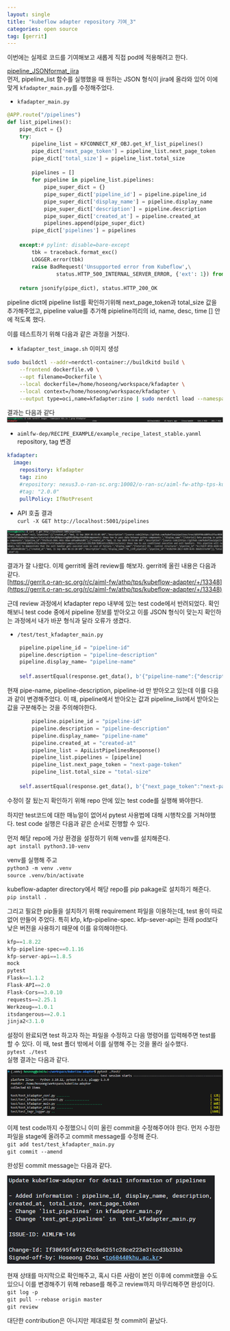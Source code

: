 ```yaml
---
layout: single
title: "kubeflow adapter repository 기여_3"
categories: open source
tag: [gerrit]
---
```



이번에는 실제로 코드를 기여해보고 새롭게 직접 pod에 적용해려고 한다.   
   
[pipeline_JSONformat_jira](https://lf-o-ran-sc.atlassian.net/browse/AIMLFW-146?focusedCommentId=121730)   
먼저, pipeline_list 함수를 실행했을 때 원하는 JSON 형식이 jira에 올라와 있어 이에 맞게 `kfadapter_main.py`를 수정해주었다. 

- `kfadapter_main.py`

```python
@APP.route("/pipelines")
def list_pipelines():
    pipe_dict = {}
    try:
        pipeline_list = KFCONNECT_KF_OBJ.get_kf_list_pipelines()
        pipe_dict['next_page_token'] = pipeline_list.next_page_token
        pipe_dict['total_size'] = pipeline_list.total_size
        
        pipelines = []
        for pipeline in pipeline_list.pipelines:
            pipe_super_dict = {}
            pipe_super_dict['pipeline_id'] = pipeline.pipeline_id
            pipe_super_dict['display_name'] = pipeline.display_name
            pipe_super_dict['description'] = pipeline.description
            pipe_super_dict['created_at'] = pipeline.created_at
            pipelines.append(pipe_super_dict)
        pipe_dict['pipelines'] = pipelines
        
    except:# pylint: disable=bare-except
        tbk = traceback.format_exc()
        LOGGER.error(tbk)
        raise BadRequest('Unsupported error from Kubeflow',\
                status.HTTP_500_INTERNAL_SERVER_ERROR, {'ext': 1}) from None

    return jsonify(pipe_dict), status.HTTP_200_OK
```
pipeline dict에 pipeline list를 확인하기위해 next_page_token과 total_size 값을 추가해주었고, pipeline value를 추가해 pipieline끼리의 id, name, desc, time [] 안에 적도록 했다.   
   
   
이를 테스트하기 위해 다음과 같은 과정을 거쳤다.

- `kfadapter_test_image.sh` 이미지 생성
```sh
sudo buildctl --addr=nerdctl-container://buildkitd build \
	--frontend dockerfile.v0 \
	--opt filename=Dockerfile \
    --local dockerfile=/home/hoseong/workspace/kfadapter \
    --local context=/home/hoseong/workspace/kfadapter \
	--output type=oci,name=kfadapter:zino | sudo nerdctl load --namespace k8s.io
```
결과는 다음과 같다
<img  src="/assets/posts/ossca/31.png" alt=""/>

- `aimlfw-dep/RECIPE_EXAMPLE/example_recipe_latest_stable.yanml` repository, tag 변경
```yaml
kfadapter:
  image:
    repository: kfadapter
    tag: zino
    #repository: nexus3.o-ran-sc.org:10002/o-ran-sc/aiml-fw-athp-tps-kubeflow-adapter-docker
    #tag: "2.0.0"
    pullPolicy: IfNotPresent
```

- API 호출 결과   
`curl -X GET http://localhost:5001/pipelines`
<img  src="/assets/posts/ossca/30.png" alt=""/> 

결과가 잘 나왔다. 이제 gerrit에 올려 review를 해보자. gerrit에 올린 내용은 다음과 같다.   
[https://gerrit.o-ran-sc.org/r/c/aiml-fw/athp/tps/kubeflow-adapter/+/13348](https://gerrit.o-ran-sc.org/r/c/aiml-fw/athp/tps/kubeflow-adapter/+/13348)   
   
   
   
   
   
근데 review 과정에서 kfadapter repo 내부에 있는 test code에서 반려되었다. 확인해보니 test code 중에서 pipeline 정보를 받아오고 이를 JSON 형식이 맞는지 확인하는 과정에서 내가 바꾼 형식과 달라 오류가 생겼다.

- `/test/test_kfadapter_main.py`   
```python
    pipeline.pipeline_id = "pipeline-id"
    pipeline.description = "pipeline-description"
    pipeline.display_name= "pipeline-name"

    self.assertEqual(response.get_data(), b'{"pipeline-name":{"description":"pipeline-description","id":"pipeline-id"}}\n')
```
현재 pipe-name, pipeline-description, pipeline-id 만 받아오고 있는데 이를 다음과 같이 변경해주었다. 이 때, pipeline에서 받아오는 값과 pipeline_list에서 받아오는 값을 구분해주는 것을 주의해야한다.

```python
        pipeline.pipeline_id = "pipeline-id"
        pipeline.description = "pipeline-description"
        pipeline.display_name= "pipeline-name"
        pipeline.created_at = "created-at"
        pipeline_list = ApiListPipelinesResponse()
        pipeline_list.pipelines = [pipeline]
        pipeline_list.next_page_token = "next-page-token"
        pipeline_list.total_size = "total-size"

    self.assertEqual(response.get_data(), b'{"next_page_token":"next-page-token","pipelines":[{"created_at":"created-at","description":"pipeline-description","display_name":"pipeline-name","pipeline_id":"pipeline-id"}],"total_size":"total-size"}\n')
```
수정이 잘 됬는지 확인하기 위해 repo 안에 있는 test code를 실행해 봐야한다.   

하지만 test코드에 대한 매뉴얼이 없어서 pytest 사용법에 대해 시행착오를 거쳐야했다. test code 실행은 다음과 같은 순서로 진행할 수 있다.   

먼저 해당 repo에 가상 환경을 설정하기 위해 venv를 설치해준다.   
`apt install python3.10-venv`   

venv를 실행해 주고   
`python3 -m venv .venv`   
`source .venv/bin/activate`   

kubeflow-adapter directory에서 해당 repo를 pip pakage로 설치하기 해준다.   
`pip install .`    

그리고 필요한 pip들을 설치하기 위해 requirement 파일을 이용하는데, test 용이 따로 없어 만들어 주었다. 특히 kfp, kfp-pipeline-spec. kfp-sever-api는 원래 pod보다 낮은 버전을 사용하기 때문에 이를 유의해야한다.
```python
kfp==1.8.22
kfp-pipeline-spec==0.1.16
kfp-server-api==1.8.5
mock
pytest
Flask==1.1.2
Flask-API==2.0
Flask-Cors==3.0.10
requests==2.25.1
Werkzeug==1.0.1
itsdangerous==2.0.1
jinja2<3.1.0
```      

설정이 완료되면 test 하고자 하는 파일을 수정하고 다음 명령어를 입력해주면 test를 할 수 있다. 이 때, test 폴더 밖에서 이를 실행해 주는 것을 몰라 실수했다.   
`pytest ./test`   
실행 결과는 다음과 같다.   

<img  src="/assets/posts/ossca/32.png" alt=""/>    

이제 test code까지 수정했으니 이미 올린 commit을 수정해주어야 한다. 먼저 수정한 파일을 stage에 올려주고 commit message를 수정해 준다.   
`git add test/test_kfadapter_main.py`   
`git commit --amend`   
   
완성된 commit message는 다음과 같다.   

<img  src="/assets/posts/ossca/33.png" alt=""/>    


현재 상태를 마지막으로 확인해주고, 혹시 다른 사람이 본인 이후에 commit했을 수도 있으니 이를 변경해주기 위해 rebase를 해주고 review까지 마무리해주면 완성이다.   
`git log -p`   
`git pull --rebase origin master`   
`git review`   
      
       
        
대단한 contribution은 아니지만 제대로된 첫 commit이 끝났다.